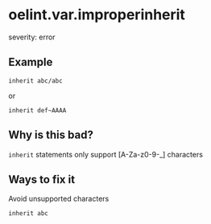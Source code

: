 # oelint.var.improperinherit

severity: error

## Example

```
inherit abc/abc
```

or

```
inherit def~AAAA
```

## Why is this bad?

``inherit`` statements only support [A-Za-z0-9-_] characters

## Ways to fix it

Avoid unsupported characters

```
inherit abc
```
